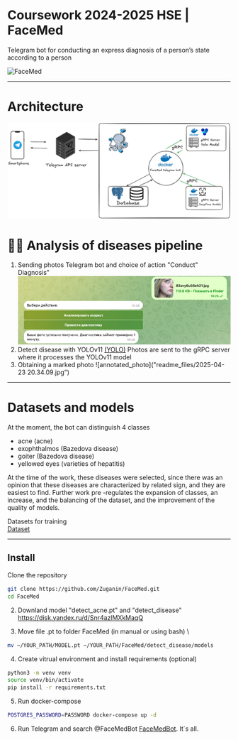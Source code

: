 # Coursework 2024-2025 HSE | FaceMed
Telegram bot for conducting an express diagnosis of a person’s state according to a person

![FaceMed](readme_files/FaceMed.gif)

---
# Architecture
![Architecture](readme_files/FaceMedArchitecture.png)
# 👨‍⚕️ Analysis of diseases pipeline

1. Sending photos Telegram bot and choice of action "Conduct" Diagnosis"
![photo](readme_files/image.png)
2. Detect disease with YOLOv11 [(YOLO)](https://docs.ultralytics.com/ru/models/yolo11/)
Photos are sent to the gRPC server where it processes the YOLOv11 model 
3. Obtaining a marked photo
![annotated_photo]("readme_files/2025-04-23 20.34.09.jpg")

---

# Datasets and models
At the moment, the bot can distinguish 4 classes 
- acne (acne)
- exophthalmos (Bazedova disease)
- goiter (Bazedova disease)
- yellowed eyes (varieties of hepatitis)

At the time of the work, these diseases were selected, since there was an opinion that these diseases are characterized by related sign, and they are easiest to find. Further work pre -regulates the expansion of classes, an increase, and the balancing of the dataset, and the improvement of the quality of models.

Datasets for training\
[Dataset](https://www.kaggle.com/datasets/leagueofsilvers/disease-of-face)

---

## Install
Clone the repository 
```bash
git clone https://github.com/Zuganin/FaceMed.git
cd FaceMed
```
2. Downland model "detect_acne.pt" and "detect_disease" https://disk.yandex.ru/d/Snr4azlMXkMaqQ

3. Move file .pt to folder FaceMed (in manual or using bash) \\
```bash
mv ~/YOUR_PATH/MODEL.pt ~/YOUR_PATH/FaceMed/detect_disease/models
```
4. Create vitrual environment and install requirements (optional)
```bash
python3 -m venv venv
source venv/bin/activate
pip install -r requirements.txt
 ``` 
5. Run docker-compose
```bash
POSTGRES_PASSWORD=PASSWORD docker-compose up -d
```
6. Run Telegram and search @FaceMedBot [FaceMedBot](https://t.me/FaceMedBot). It`s all.